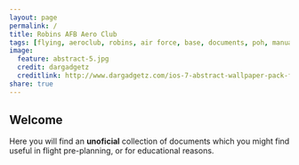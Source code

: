 ```yaml
---
layout: page
permalink: /
title: Robins AFB Aero Club
tags: [flying, aeroclub, robins, air force, base, documents, poh, manual]
image:
  feature: abstract-5.jpg
  credit: dargadgetz
  creditlink: http://www.dargadgetz.com/ios-7-abstract-wallpaper-pack-for-iphone-5-and-ipod-touch-retina/
share: true
---
```


## Welcome
Here you will find an **unoficial** collection of documents which you might find useful in flight pre-planning, or for educational reasons.

